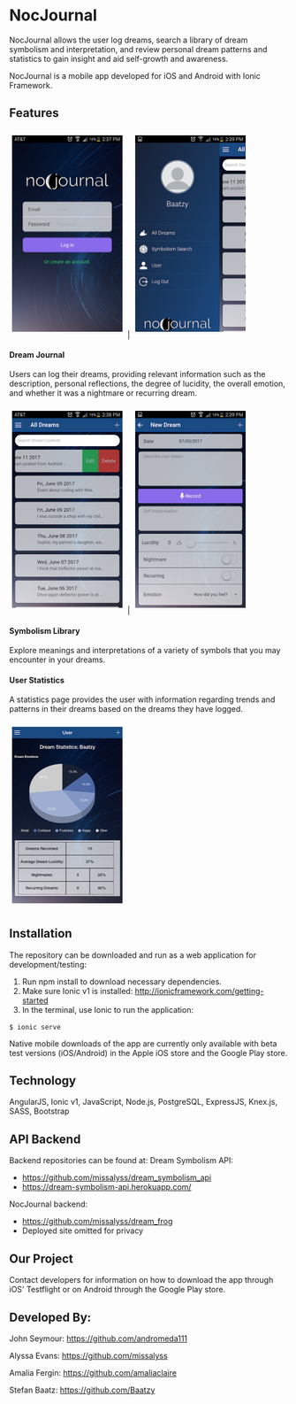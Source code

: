 NocJournal
=====================

NocJournal allows the user log dreams, search a library of dream symbolism and interpretation, and review personal dream patterns and statistics to gain insight and aid self-growth and awareness.

NocJournal is a mobile app developed for iOS and Android with Ionic Framework.


## Features
<img src="docs/nocjournal-login.png" style="width: 200px; margin: 10px 5px"> | <img src="docs/nocjournal-menu.png" style="width: 200px; margin: 10px 5px">

#### Dream Journal
Users can log their dreams, providing relevant information such as the description, personal reflections, the degree of lucidity, the overall emotion, and whether it was a nightmare or recurring dream.

<img src="docs/nocjournal-list.png" style="width: 200px; margin: 10px 5px"> | <img src="docs/nocjournal-add.png" style="width: 200px; margin: 10px 5px">

#### Symbolism Library
Explore meanings and interpretations of a variety of symbols that you may encounter in your dreams.

#### User Statistics

A statistics page provides the user with information regarding trends and patterns in their dreams based on the dreams they have logged.

<img src="docs/nocjournal-stats.png" style="width: 200px; margin: 10px 5px">

## Installation
The repository can be downloaded and run as a web application for development/testing:

1. Run npm install to download necessary dependencies.
2. Make sure Ionic v1 is installed: http://ionicframework.com/getting-started
3. In the terminal, use Ionic to run the application:
```
$ ionic serve
```

Native mobile downloads of the app are currently only available with beta test versions (iOS/Android) in the Apple iOS store and the Google Play store.

## Technology
AngularJS, Ionic v1, JavaScript, Node.js, PostgreSQL, ExpressJS, Knex.js, SASS, Bootstrap

## API Backend

Backend repositories can be found at:
Dream Symbolism API:
- https://github.com/missalyss/dream_symbolism_api
- https://dream-symbolism-api.herokuapp.com/

NocJournal backend:
- https://github.com/missalyss/dream_frog
- Deployed site omitted for privacy

## Our Project

Contact developers for information on how to download the app through iOS' Testflight or on Android through the Google Play store.


## Developed By:

John Seymour: https://github.com/andromeda111

Alyssa Evans: https://github.com/missalyss

Amalia Fergin: https://github.com/amaliaclaire

Stefan Baatz: https://github.com/Baatzy
